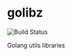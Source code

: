 # golibz
![Build Status](https://github.com/croccocode/golibz/actions/workflows/build.yml/badge.svg)

Golang utils libraries
